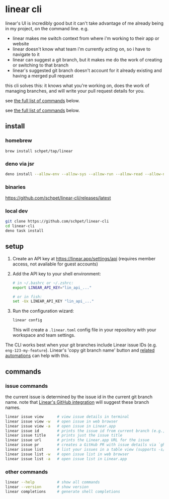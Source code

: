 # linear cli

linear's UI is incredibly good but it can't take advantage of me already being in my project, on the command line. e.g.

- linear makes me switch context from where i'm working to their app or website
- linear doesn't know what team i'm currently acting on, so i have to navigate to it
- linear can suggest a git branch, but it makes me do the work of creating or switching to that branch
- linear's suggested git branch doesn't account for it already existing and having a merged pull request

this cli solves this: it knows what you're working on, does the work of managing branches, and will write your pull request details for you.

see [the full list of commands](#commands) below.

see [the full list of commands](#commands) below.

## install

### homebrew

```
brew install schpet/tap/linear
```

### deno via jsr

```bash
deno install --allow-env --allow-sys --allow-run --allow-read --allow-net -g -n linear jsr:@schpet/linear-cli
```

### binaries

https://github.com/schpet/linear-cli/releases/latest

### local dev

```bash
git clone https://github.com/schpet/linear-cli
cd linear-cli
deno task install
```

## setup

1. Create an API key at https://linear.app/settings/api (requires member access, not available for guest accounts)

2. Add the API key to your shell environment:

   ```sh
   # in ~/.bashrc or ~/.zshrc:
   export LINEAR_API_KEY="lin_api_..."
   
   # or in fish:
   set -Ux LINEAR_API_KEY "lin_api_..."
   ```

3. Run the configuration wizard:

   ```sh
   linear config
   ```

   This will create a `.linear.toml` config file in your repository with your workspace and team settings.

The CLI works best when your git branches include Linear issue IDs (e.g. `eng-123-my-feature`). Linear's 'copy git branch name' button and [related automations](https://linear.app/docs/account-preferences#git-related-automations) can help with this.

## commands

### issue commands

the current issue is determined by the issue id in the current git branch name.
note that [Linear's GitHub integration](https://linear.app/docs/github#branch-format) will suggest these branch names.

```bash
linear issue view      # view issue details in terminal
linear issue view -w   # open issue in web browser
linear issue view -a   # open issue in Linear.app
linear issue id        # prints the issue id from current branch (e.g., "ENG-123")
linear issue title     # prints just the issue title
linear issue url       # prints the Linear.app URL for the issue
linear issue pr        # creates a GitHub PR with issue details via `gh pr create`
linear issue list      # list your issues in a table view (supports -s/--state and --sort)
linear issue list -w   # open issue list in web browser
linear issue list -a   # open issue list in Linear.app
```

### other commands

```bash
linear --help          # show all commands
linear --version       # show version
linear completions     # generate shell completions
```
